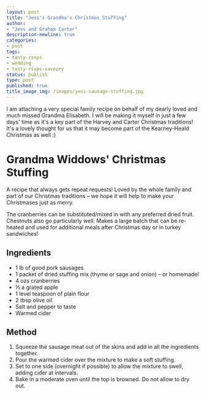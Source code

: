 ```yaml
---
layout: post
title: "Jess's Grandma's Christmas Stuffing"
author:
- "Jess and Graham Carter"
description-newline: true
categories:
- post
tags:
- tasty-rsvps
- wedding
- tasty-rsvps-savoury
status: publish
type: post
published: true
title_image_img: /images/jess-sausage-stuffing.jpg
---
```


I am attaching a very special family recipe on behalf of my dearly loved and much missed Grandma Elisabeth. I will be making it myself in just a few days' time as it's a key part of the Harvey and Carter Christmas traditions! It's a lovely thought for us that it may become part of the Kearney-Heald Christmas as well :)

# Grandma Widdows' Christmas Stuffing

A recipe that always gets repeat requests! Loved by the whole family and part of our Christmas traditions – we hope it will help to make your Christmases just as merry.

The cranberries can be substituted/mixed in with any preferred dried fruit. Chestnuts also go particularly well. Makes a large batch that can be re-heated and used for additional meals after Christmas day or in turkey sandwiches!

## Ingredients

* 1 lb of good pork sausages
* 1 packet of dried stuffing mix (thyme or sage and onion) – or homemade!
* 4 ozs cranberries
* ½ a grated apple
* 1 level teaspoon of plain flour
* 2 tbsp olive oil
* Salt and pepper to taste
* Warmed cider

## Method

1. Squeeze the sausage meat out of the skins and add in all the ingredients together.
1. Pour the warmed cider over the mixture to make a soft stuffing.
1. Set to one side (overnight if possible) to allow the mixture to swell, adding cider at intervals.
1. Bake in a moderate oven until the top is browned. Do not allow to dry out.
